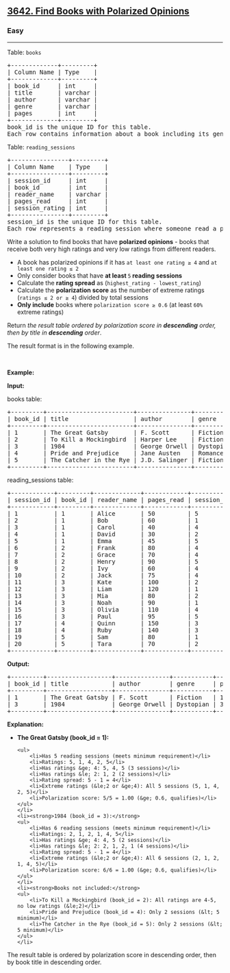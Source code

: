 <h2><a href="https://leetcode.com/problems/find-books-with-polarized-opinions">3642. Find Books with Polarized Opinions</a></h2><h3>Easy</h3><hr><p>Table: <code>books</code></p>

<pre>
+-------------+---------+
| Column Name | Type    |
+-------------+---------+
| book_id     | int     |
| title       | varchar |
| author      | varchar |
| genre       | varchar |
| pages       | int     |
+-------------+---------+
book_id is the unique ID for this table.
Each row contains information about a book including its genre and page count.
</pre>

<p>Table: <code>reading_sessions</code></p>

<pre>
+----------------+---------+
| Column Name    | Type    |
+----------------+---------+
| session_id     | int     |
| book_id        | int     |
| reader_name    | varchar |
| pages_read     | int     |
| session_rating | int     |
+----------------+---------+
session_id is the unique ID for this table.
Each row represents a reading session where someone read a portion of a book. session_rating is on a scale of 1-5.
</pre>

<p>Write a solution to find books that have <strong>polarized opinions</strong> - books that receive both very high ratings and very low ratings from different readers.</p>

<ul>
	<li>A book has polarized opinions if it has <code>at least one rating &ge; 4</code> and <code>at least one rating &le; 2</code></li>
	<li>Only consider books that have <strong>at least </strong><code>5</code><strong> reading sessions</strong></li>
	<li>Calculate the <strong>rating spread</strong> as (<code>highest_rating - lowest_rating</code>)</li>
	<li>Calculate the <strong>polarization score</strong> as the number of extreme ratings (<code>ratings &le; 2 or &ge; 4</code>) divided by total sessions</li>
	<li><strong>Only include</strong> books where <code>polarization score &ge; 0.6</code> (at least <code>60%</code> extreme ratings)</li>
</ul>

<p>Return <em>the result table ordered by polarization score in <strong>descending</strong> order, then by title in <strong>descending</strong> order</em>.</p>

<p>The result format is in the following example.</p>

<p>&nbsp;</p>
<p><strong class="example">Example:</strong></p>

<div class="example-block">
<p><strong>Input:</strong></p>

<p>books table:</p>

<pre class="example-io">
+---------+------------------------+---------------+----------+-------+
| book_id | title                  | author        | genre    | pages |
+---------+------------------------+---------------+----------+-------+
| 1       | The Great Gatsby       | F. Scott      | Fiction  | 180   |
| 2       | To Kill a Mockingbird  | Harper Lee    | Fiction  | 281   |
| 3       | 1984                   | George Orwell | Dystopian| 328   |
| 4       | Pride and Prejudice    | Jane Austen   | Romance  | 432   |
| 5       | The Catcher in the Rye | J.D. Salinger | Fiction  | 277   |
+---------+------------------------+---------------+----------+-------+
</pre>

<p>reading_sessions table:</p>

<pre class="example-io">
+------------+---------+-------------+------------+----------------+
| session_id | book_id | reader_name | pages_read | session_rating |
+------------+---------+-------------+------------+----------------+
| 1          | 1       | Alice       | 50         | 5              |
| 2          | 1       | Bob         | 60         | 1              |
| 3          | 1       | Carol       | 40         | 4              |
| 4          | 1       | David       | 30         | 2              |
| 5          | 1       | Emma        | 45         | 5              |
| 6          | 2       | Frank       | 80         | 4              |
| 7          | 2       | Grace       | 70         | 4              |
| 8          | 2       | Henry       | 90         | 5              |
| 9          | 2       | Ivy         | 60         | 4              |
| 10         | 2       | Jack        | 75         | 4              |
| 11         | 3       | Kate        | 100        | 2              |
| 12         | 3       | Liam        | 120        | 1              |
| 13         | 3       | Mia         | 80         | 2              |
| 14         | 3       | Noah        | 90         | 1              |
| 15         | 3       | Olivia      | 110        | 4              |
| 16         | 3       | Paul        | 95         | 5              |
| 17         | 4       | Quinn       | 150        | 3              |
| 18         | 4       | Ruby        | 140        | 3              |
| 19         | 5       | Sam         | 80         | 1              |
| 20         | 5       | Tara        | 70         | 2              |
+------------+---------+-------------+------------+----------------+
</pre>

<p><strong>Output:</strong></p>

<pre class="example-io">
+---------+------------------+---------------+-----------+-------+---------------+--------------------+
| book_id | title            | author        | genre     | pages | rating_spread | polarization_score |
+---------+------------------+---------------+-----------+-------+---------------+--------------------+
| 1       | The Great Gatsby | F. Scott      | Fiction   | 180   | 4             | 1.00               |
| 3       | 1984             | George Orwell | Dystopian | 328   | 4             | 1.00               |
+---------+------------------+---------------+-----------+-------+---------------+--------------------+
</pre>

<p><strong>Explanation:</strong></p>

<ul>
	<li><strong>The Great Gatsby (book_id = 1):</strong>

	<ul>
		<li>Has 5 reading sessions (meets minimum requirement)</li>
		<li>Ratings: 5, 1, 4, 2, 5</li>
		<li>Has ratings &ge; 4: 5, 4, 5 (3 sessions)</li>
		<li>Has ratings &le; 2: 1, 2 (2 sessions)</li>
		<li>Rating spread: 5 - 1 = 4</li>
		<li>Extreme ratings (&le;2 or &ge;4): All 5 sessions (5, 1, 4, 2, 5)</li>
		<li>Polarization score: 5/5 = 1.00 (&ge; 0.6, qualifies)</li>
	</ul>
	</li>
	<li><strong>1984 (book_id = 3):</strong>
	<ul>
		<li>Has 6 reading sessions (meets minimum requirement)</li>
		<li>Ratings: 2, 1, 2, 1, 4, 5</li>
		<li>Has ratings &ge; 4: 4, 5 (2 sessions)</li>
		<li>Has ratings &le; 2: 2, 1, 2, 1 (4 sessions)</li>
		<li>Rating spread: 5 - 1 = 4</li>
		<li>Extreme ratings (&le;2 or &ge;4): All 6 sessions (2, 1, 2, 1, 4, 5)</li>
		<li>Polarization score: 6/6 = 1.00 (&ge; 0.6, qualifies)</li>
	</ul>
	</li>
	<li><strong>Books not included:</strong>
	<ul>
		<li>To Kill a Mockingbird (book_id = 2): All ratings are 4-5, no low ratings (&le;2)</li>
		<li>Pride and Prejudice (book_id = 4): Only 2 sessions (&lt; 5 minimum)</li>
		<li>The Catcher in the Rye (book_id = 5): Only 2 sessions (&lt; 5 minimum)</li>
	</ul>
	</li>
</ul>

<p>The result table is ordered by polarization score in descending order, then by book title in descending order.</p>
</div>
